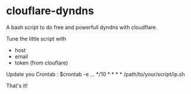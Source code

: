 clouflare-dyndns
================

A bash script to do free and powerfull dyndns with cloudflare.

Tune the little script with 
 - host
 - email
 - token (from clouflare)

Update you Crontab :
 $crontab -e
 ...
 */10 * * * * /path/to/your/script/ip.sh

That's it!